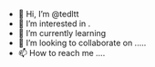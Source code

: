 - 👋 Hi, I’m @tedltt 
- 👀 I’m interested in .
- 🌱 I’m currently learning 
- 💞️ I’m looking to collaborate on .....
- 📫 How to reach me ....

<!---
tedltt/tedltt is a ✨ special ✨ repository because its `README.md` (this file) appears on your GitHub profile.
You can click the Preview link to take a look at your changes.
--->
